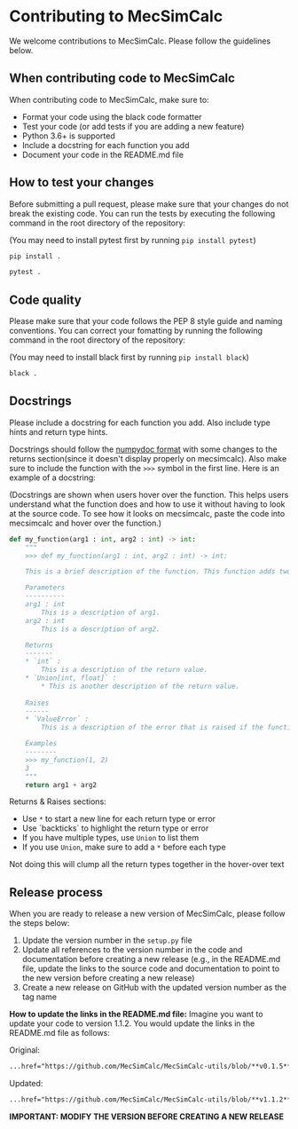 # Contributing to MecSimCalc

We welcome contributions to MecSimCalc. Please follow the guidelines below. 


## When contributing code to MecSimCalc
When contributing code to MecSimCalc, make sure to:
- Format your code using the black code formatter
- Test your code (or add tests if you are adding a new feature)
- Python 3.6+ is supported
- Include a docstring for each function you add
- Document your code in the README.md file

## How to test your changes
Before submitting a pull request, please make sure that your changes do not break the existing code. You can run the tests by executing the following command in the root directory of the repository:

(You may need to install pytest first by running `pip install pytest`)
```bash
pip install .
```
```bash
pytest .
```

## Code quality
Please make sure that your code follows the PEP 8 style guide and naming conventions. You can correct your fomatting by running the following command in the root directory of the repository:

(You may need to install black first by running `pip install black`)

```bash
black .
```

## Docstrings
Please include a docstring for each function you add. Also include type hints and return type hints.

Docstrings should follow the [numpydoc format](https://sphinxcontrib-napoleon.readthedocs.io/en/latest/example_numpy.html) with some changes to the returns section(since it doesn't display properly on mecsimcalc). Also make sure to include the function with the `>>>` symbol in the first line. Here is an example of a docstring:

(Docstrings are shown when users hover over the function. This helps users understand what the function does and how to use it without having to look at the source code. To see how it looks on mecsimcalc, paste the code into mecsimcalc and hover over the function.)
```python
def my_function(arg1 : int, arg2 : int) -> int:
    """
    >>> def my_function(arg1 : int, arg2 : int) -> int:

    This is a brief description of the function. This function adds two numbers together.

    Parameters
    ----------
    arg1 : int
        This is a description of arg1.
    arg2 : int
        This is a description of arg2.

    Returns
    -------
    * `int` :
        This is a description of the return value.
    * `Union[int, float]` :
        * This is another description of the return value.
    
    Raises
    ------
    * `ValueError` :
        This is a description of the error that is raised if the function fails.

    Examples
    --------
    >>> my_function(1, 2)
    3
    """
    return arg1 + arg2
```

Returns & Raises sections:
- Use `*` to start a new line for each return type or error
- Use \`backticks\` to highlight the return type or error
- If you have multiple types, use `Union` to list them
- If you use `Union`, make sure to add a `*` before each type

Not doing this will clump all the return types together in the hover-over text


## Release process
When you are ready to release a new version of MecSimCalc, please follow the steps below:

1. Update the version number in the `setup.py` file
2. Update all references to the version number in the code and documentation before creating a new release (e.g., in the README.md file, update the links to the source code and documentation to point to the new version before creating a new release)
3. Create a new release on GitHub with the updated version number as the tag name

**How to update the links in the README.md file:**
Imagine you want to update your code to version 1.1.2. You would update the links in the README.md file as follows:

Original:
```markdown
...href="https://github.com/MecSimCalc/MecSimCalc-utils/blob/**v0.1.5**/mecsimcalc/general_utils.py#L7C1-L56C61"...
```

Updated:
```markdown
...href="https://github.com/MecSimCalc/MecSimCalc-utils/blob/**v1.1.2**/mecsimcalc/general_utils.py#L7C1-L56C61"...
```

**IMPORTANT: MODIFY THE VERSION BEFORE CREATING A NEW RELEASE**

